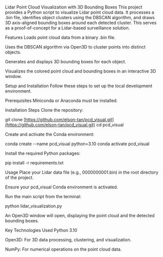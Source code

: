 Lidar Point Cloud Visualization with 3D Bounding Boxes
This project provides a Python script to visualize Lidar point cloud data. It processes a .bin file, identifies object clusters using the DBSCAN algorithm, and draws 3D axis-aligned bounding boxes around each detected cluster. This serves as a proof-of-concept for a Lidar-based surveillance solution.

Features
Loads point cloud data from a binary .bin file.

Uses the DBSCAN algorithm via Open3D to cluster points into distinct objects.

Generates and displays 3D bounding boxes for each object.

Visualizes the colored point cloud and bounding boxes in an interactive 3D window.

Setup and Installation
Follow these steps to set up the local development environment.

Prerequisites
Miniconda or Anaconda must be installed.

Installation Steps
Clone the repository:

git clone [https://github.com/elson-tan/pcd_visual.git](https://github.com/elson-tan/pcd_visual.git)
cd pcd_visual

Create and activate the Conda environment:

conda create --name pcd_visual python=3.10
conda activate pcd_visual

Install the required Python packages:

pip install -r requirements.txt

Usage
Place your Lidar data file (e.g., 0000000001.bin) in the root directory of the project.

Ensure your pcd_visual Conda environment is activated.

Run the main script from the terminal:

python lidar_visualization.py

An Open3D window will open, displaying the point cloud and the detected bounding boxes.

Key Technologies Used
Python 3.10

Open3D: For 3D data processing, clustering, and visualization.

NumPy: For numerical operations on the point cloud data.
